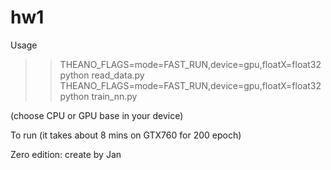 # hw1

Usage <br />

>> THEANO_FLAGS=mode=FAST_RUN,device=gpu,floatX=float32 python read_data.py <br />
>> THEANO_FLAGS=mode=FAST_RUN,device=gpu,floatX=float32 python train_nn.py  <br />

(choose CPU or GPU base in your device) <br />

To run (it takes about 8 mins on GTX760 for 200 epoch) <br />

Zero edition: create by Jan
